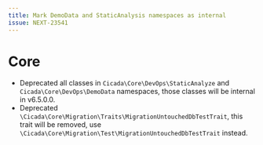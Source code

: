 ```yaml
---
title: Mark DemoData and StaticAnalysis namespaces as internal
issue: NEXT-23541
---
```

# Core
* Deprecated all classes in `Cicada\Core\DevOps\StaticAnalyze` and `Cicada\Core\DevOps\DemoData` namespaces, those classes will be internal in v6.5.0.0.
* Deprecated `\Cicada\Core\Migration\Traits\MigrationUntouchedDbTestTrait`, this trait will be removed, use `\Cicada\Core\Migration\Test\MigrationUntouchedDbTestTrait` instead.
